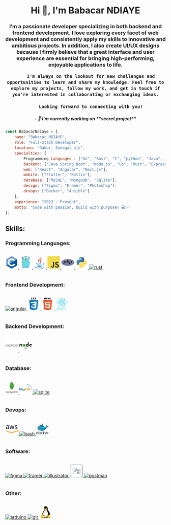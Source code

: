 <h1 align="center">Hi 👋, I'm Babacar NDIAYE </h1>

<div align="center">
    <h3>
        I’m a passionate developer specializing in both backend and frontend development. I love exploring every facet of web development and consistently apply my skills to innovative and ambitious projects. In addition, I also create UI/UX designs because I firmly believe that a great interface and user experience are essential for bringing high-performing, enjoyable applications to life.

        I'm always on the lookout for new challenges and opportunities to learn and share my knowledge. Feel free to explore my projects, follow my work, and get in touch if you're interested in collaborating or exchanging ideas.

        Looking forward to connecting with you!
</h3>
</div>

<div align="center">
    <h5> - 🔭 I’m currently working on **secret project** </h5>
</div>


```javascript
const BabacarNdiaye = {
    name: "Babacar NDIAYE",
    role: "Full-Stack Developer",
    location: "Dakar, Senegal 🇸🇳",
    specialties: {
        Programming Languages : ["Go", "Rust", "C", "python", "Java", ],
        backend: ["Java Spring Boot", "Node.js", "Go", "Rust", "Express.js"],
        web: ["React", "Angular", "Next.js"],
        mobile: ["Flutter", "Kotlin"],
        database: ["MySQL", "MongoDB", "Sqlite"],
        design: ["Figma", "Framer", "Photoshop"],
        devops: ["Docker", "Ansible"]
    },
    experience: "2023 - Present",
    motto: "Code with passion, build with purpose! 💻✨"
};
```

<h2 align="left">Skills:</h2>

<h3 align="left">Programming Languages:</h3>
<div style="display: flex; justify-content: space-between;">
    <p align="left">
        <a href="https://www.cprogramming.com/" target="_blank" rel="noreferrer">
            <img src="https://raw.githubusercontent.com/devicons/devicon/master/icons/c/c-original.svg" alt="c" width="40" height="40"/>
        </a>
        <a href="https://golang.org" target="_blank" rel="noreferrer">
            <img src="https://raw.githubusercontent.com/devicons/devicon/master/icons/go/go-original.svg" alt="go" width="40" height="40"/>
        </a>
        <a href="https://www.java.com" target="_blank" rel="noreferrer">
            <img src="https://raw.githubusercontent.com/devicons/devicon/master/icons/java/java-original.svg" alt="java" width="40" height="40"/>
        </a>
        <a href="https://developer.mozilla.org/en-US/docs/Web/JavaScript" target="_blank" rel="noreferrer">
            <img src="https://raw.githubusercontent.com/devicons/devicon/master/icons/javascript/javascript-original.svg" alt="javascript" width="40" height="40"/>
        </a>
        <a href="https://www.php.net" target="_blank" rel="noreferrer">
            <img src="https://raw.githubusercontent.com/devicons/devicon/master/icons/php/php-original.svg" alt="php" width="40" height="40"/>
        </a>
        <a href="https://www.python.org" target="_blank" rel="noreferrer">
            <img src="https://raw.githubusercontent.com/devicons/devicon/master/icons/python/python-original.svg" alt="python" width="40" height="40"/>
        </a>
        <a href="https://www.rust-lang.org" target="_blank" rel="noreferrer">
            <img src="https://www.rust-lang.org/logos/rust-logo-128x128-blk.png" alt="rust" width="40" height="40"/>
        </a>
    </p>
</div>

<h3 align="left">Frontend Development:</h3>
<div style="display: flex; justify-content: space-between;">
    <p align="right">
        <a href="https://angular.io" target="_blank" rel="noreferrer">
            <img src="https://angular.io/assets/images/logos/angular/angular.svg" alt="angular" width="40" height="40"/>
        </a>
        <a href="https://www.w3schools.com/css/" target="_blank" rel="noreferrer">
            <img src="https://raw.githubusercontent.com/devicons/devicon/master/icons/css3/css3-original-wordmark.svg" alt="css3" width="40" height="40"/>
        </a>
        <a href="https://www.w3.org/html/" target="_blank" rel="noreferrer">
            <img src="https://raw.githubusercontent.com/devicons/devicon/master/icons/html5/html5-original-wordmark.svg" alt="html5" width="40" height="40"/>
        </a>
        <a href="https://reactjs.org/" target="_blank" rel="noreferrer">
            <img src="https://raw.githubusercontent.com/devicons/devicon/master/icons/react/react-original-wordmark.svg" alt="react" width="40" height="40"/>
        </a>
    </p>
</div>

<h3 align="left">Backend Development:</h3>
<div style="display: flex; justify-content: space-between;">
    <p align="left">
        <a href="https://expressjs.com" target="_blank" rel="noreferrer">
            <img src="https://raw.githubusercontent.com/devicons/devicon/master/icons/express/express-original-wordmark.svg" alt="express" width="40" height="40"/>
        </a>
        <a href="https://nodejs.org" target="_blank" rel="noreferrer">
            <img src="https://raw.githubusercontent.com/devicons/devicon/master/icons/nodejs/nodejs-original-wordmark.svg" alt="nodejs" width="40" height="40"/>
        </a>
    </p>
</div>

<h3 align="left">Database:</h3>
<div style="display: flex; justify-content: space-between;">
    <p align="left">
        <a href="https://www.mongodb.com/" target="_blank" rel="noreferrer">
            <img src="https://raw.githubusercontent.com/devicons/devicon/master/icons/mongodb/mongodb-original-wordmark.svg" alt="mongodb" width="40" height="40"/>
        </a>
        <a href="https://www.mysql.com/" target="_blank" rel="noreferrer">
            <img src="https://raw.githubusercontent.com/devicons/devicon/master/icons/mysql/mysql-original-wordmark.svg" alt="mysql" width="40" height="40"/>
        </a>
        <a href="https://www.sqlite.org/" target="_blank" rel="noreferrer">
            <img src="https://www.vectorlogo.zone/logos/sqlite/sqlite-icon.svg" alt="sqlite" width="40" height="40"/>
        </a>
    </p>
</div>

<h3 align="left">Devops:</h3>
<div style="display: flex; justify-content: space-between;">
    <p align="left">
        <a href="https://aws.amazon.com" target="_blank" rel="noreferrer">
            <img src="https://raw.githubusercontent.com/devicons/devicon/master/icons/amazonwebservices/amazonwebservices-original-wordmark.svg" alt="aws" width="40" height="40"/>
        </a>
        <a href="https://www.gnu.org/software/bash/" target="_blank" rel="noreferrer">
            <img src="https://www.vectorlogo.zone/logos/gnu_bash/gnu_bash-icon.svg" alt="bash" width="40" height="40"/>
        </a>
        <a href="https://www.docker.com/" target="_blank" rel="noreferrer">
            <img src="https://raw.githubusercontent.com/devicons/devicon/master/icons/docker/docker-original-wordmark.svg" alt="docker" width="40" height="40"/>
        </a>
    </p>
</div>

<h3 align="left">Software:</h3>
<div style="display: flex; justify-content: space-between;">
    <p align="left">
        <a href="https://www.figma.com/" target="_blank" rel="noreferrer">
            <img src="https://www.vectorlogo.zone/logos/figma/figma-icon.svg" alt="figma" width="40" height="40"/>
        </a>
        <a href="https://www.framer.com/" target="_blank" rel="noreferrer">
            <img src="https://www.vectorlogo.zone/logos/framer/framer-icon.svg" alt="framer" width="40" height="40"/>
        </a>
        <a href="https://www.adobe.com/in/products/illustrator.html" target="_blank" rel="noreferrer">
            <img src="https://www.vectorlogo.zone/logos/adobe_illustrator/adobe_illustrator-icon.svg" alt="illustrator" width="40" height="40"/>
        </a>
        <a href="https://www.photoshop.com/en" target="_blank" rel="noreferrer">
            <img src="https://raw.githubusercontent.com/devicons/devicon/master/icons/photoshop/photoshop-line.svg" alt="photoshop" width="40" height="40"/>
        </a>
        <a href="https://postman.com" target="_blank" rel="noreferrer">
            <img src="https://www.vectorlogo.zone/logos/getpostman/getpostman-icon.svg" alt="postman" width="40" height="40"/>
        </a>
    </p>
</div>

<h3 align="left">Other:</h3>
<div style="display: flex; justify-content: space-between;">
    <p align="left">
        <a href="https://www.arduino.cc/" target="_blank" rel="noreferrer">
            <img src="https://cdn.worldvectorlogo.com/logos/arduino-1.svg" alt="arduino" width="40" height="40"/>
        </a>
        <a href="https://git-scm.com/" target="_blank" rel="noreferrer">
            <img src="https://www.vectorlogo.zone/logos/git-scm/git-scm-icon.svg" alt="git" width="40" height="40"/>
        </a>
        <a href="https://www.linux.org/" target="_blank" rel="noreferrer">
            <img src="https://raw.githubusercontent.com/devicons/devicon/master/icons/linux/linux-original.svg" alt="linux" width="40" height="40"/>
        </a>
    </p>
</div>
